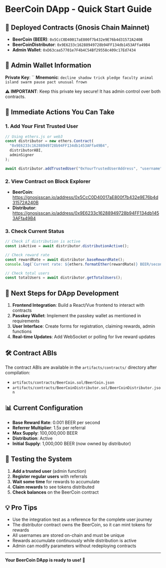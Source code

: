 # BeerCoin DApp - Quick Start Guide

## 🚀 Deployed Contracts (Gnosis Chain Mainnet)

- **BeerCoin (BEER)**: `0x5CcC0D40017aE800f7b432e9E76b4d31572A240B`
- **BeerCoinDistributor**: `0x9E6233c16288949728b94FF134db1453AFfa49B4`
- **Admin Wallet**: `0xD63caa57701e7F4b4C54Bf29558c409c17Ed7434`

## 🔑 Admin Wallet Information

**Private Key**: ``
**Mnemonic**: `decline shadow trick pledge faculty animal island swarm pause pact unusual frown`

⚠️ **IMPORTANT**: Keep this private key secure! It has admin control over both contracts.

## 📱 Immediate Actions You Can Take

### 1. Add Your First Trusted User
```javascript
// Using ethers.js or web3
const distributor = new ethers.Contract(
  "0x9E6233c16288949728b94FF134db1453AFfa49B4",
  distributorABI,
  adminSigner
);

await distributor.addTrustedUser("0xYourTrustedUserAddress", "username");
```

### 2. View Contract on Block Explorer
- **BeerCoin**: https://gnosisscan.io/address/0x5CcC0D40017aE800f7b432e9E76b4d31572A240B
- **Distributor**: https://gnosisscan.io/address/0x9E6233c16288949728b94FF134db1453AFfa49B4

### 3. Check Current Status
```javascript
// Check if distribution is active
const isActive = await distributor.distributionActive();

// Check reward rate
const rewardRate = await distributor.baseRewardRate();
console.log(`Current rate: ${ethers.formatEther(rewardRate)} BEER/second`);

// Check total users
const totalUsers = await distributor.getTotalUsers();
```

## 🎯 Next Steps for DApp Development

1. **Frontend Integration**: Build a React/Vue frontend to interact with contracts
2. **Passkey Wallet**: Implement the passkey wallet as mentioned in requirements
3. **User Interface**: Create forms for registration, claiming rewards, admin functions
4. **Real-time Updates**: Add WebSocket or polling for live reward updates

## 🛠 Contract ABIs

The contract ABIs are available in the `artifacts/contracts/` directory after compilation:
- `artifacts/contracts/BeerCoin.sol/BeerCoin.json`
- `artifacts/contracts/BeerCoinDistributor.sol/BeerCoinDistributor.json`

## 📊 Current Configuration

- **Base Reward Rate**: 0.001 BEER per second
- **Referrer Multiplier**: 1.5x per referral
- **Max Supply**: 100,000,000 BEER
- **Distribution**: Active
- **Initial Supply**: 1,000,000 BEER (now owned by distributor)

## 🔧 Testing the System

1. **Add a trusted user** (admin function)
2. **Register regular users** with referrals
3. **Wait some time** for rewards to accumulate
4. **Claim rewards** to see tokens distributed
5. **Check balances** on the BeerCoin contract

## 💡 Pro Tips

- Use the integration test as a reference for the complete user journey
- The distributor contract owns the BeerCoin, so it can mint tokens for rewards
- All usernames are stored on-chain and must be unique
- Rewards accumulate continuously while distribution is active
- Admin can modify parameters without redeploying contracts

---

**Your BeerCoin DApp is ready to use! 🍺**

